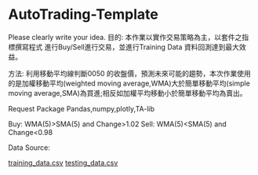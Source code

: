 # AutoTrading-Template

Please clearly write your idea.
目的:
本作業以實作交易策略為主，以套件之指標撰寫程式
進行Buy/Sell進行交易，並進行Training Data 資料回測達到最大效益。

方法:
利用移動平均線判斷0050 的收盤價，預測未來可能的趨勢，本次作業使用的是加權移動平均(weighted moving average,WMA)大於簡單移動平均(simple moving average,SMA)為買進;相反如加權平均移動小於簡單移動平均為賣出。

Request Package
Pandas,numpy,plotly,TA-lib

Buy:
WMA(5)>SMA(5) and Change>1.02
Sell:
WMA(5)<SMA(5) and Change<0.98

Data Source:

[training_data.csv](https://github.com/Zong-Yue/AutoTrading-Template/files/9792200/training_data.csv)
[testing_data.csv](https://github.com/Zong-Yue/AutoTrading-Template/files/9792201/testing_data.csv)




